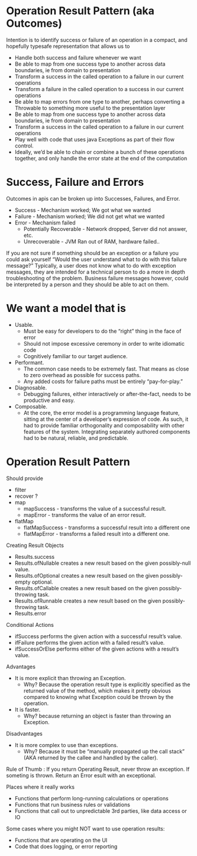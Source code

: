 # Operation Result Pattern (aka Outcomes)

Intention is to identify success or failure of an operation in a compact, and hopefully typesafe representation that allows us to

* Handle both success and failure whenever we want
* Be able to map from one success type to another across data boundaries, ie from domain to presentation
* Transform a success in the called operation to a failure in our current operations
* Transform a failure in the called operation to a success in our current operations
* Be able to map errors from one type to another, perhaps converting a Throwable to something more useful to the presentation layer
* Be able to map from one success type to another across data boundaries, ie from domain to presentation
* Transform a success in the called operation to a failure in our current operations
* Play well with code that uses java Exceptions as part of their flow control.
* Ideally, we’d be able to chain or combine a bunch of these operations together, and only handle the error state at the end of the computation

# Success, Failure and Errors 

Outcomes in apis can be broken up into Successes, Failures, and Error.

* Success - Mechanism worked; We got what we wanted
* Failure -  Mechanism worked; We did not get what we wanted
* Error - Mechanism failed
  * Potentially Recoverable - Network dropped, Server did not answer, etc.
  * Unrecoverable - JVM Ran out of RAM, hardware failed..

If you are not sure if something should be an exception or a failure you could ask yourself “Would the user understand what to do with this failure message?”
Typically, a user does not know what to do with exception messages, they are intended for a technical person to do a more in depth troubleshooting of
the problem. Business failure messages however, could be interpreted by a person and they should be able to act on them.


# We want a model that is

* Usable.
  * Must be easy for developers to do the “right” thing in the face of error
  * Should not impose excessive ceremony in order to write idiomatic code
  * Cognitively familiar to our target audience.
* Performant.
  * The common case needs to be extremely fast. That means as close to zero overhead as possible for success paths.
  * Any added costs for failure paths must be entirely “pay-for-play.”
* Diagnosable.
  * Debugging failures, either interactively or after-the-fact, needs to be productive and easy.
* Composable.
  * At the core, the error model is a programming language feature, sitting at the center of a developer’s expression of code. As such, it had to provide familiar orthogonality and composability with other features of the system. Integrating separately authored components had to be natural, reliable, and predictable.

# Operation Result Pattern

Should provide 

* filter
* recover ?
* map
  * mapSuccess - transforms the value of a successful result.
  * mapError  -  transforms the value of an error result.
* flatMap
  * flatMapSuccess -  transforms a successful result into a different one
  * flatMapError - transforms a failed result into a different one.


Creating Result Objects

* Results.success
* Results.ofNullable creates a new result based on the given possibly-null value.
* Results.ofOptional creates a new result based on the given possibly-empty optional.
* Results.ofCallable creates a new result based on the given possibly-throwing task.
* Results.ofRunnable creates a new result based on the given possibly-throwing task.
* Results.error

Conditional Actions

* ifSuccess performs the given action with a successful result’s value.
* ifFailure performs the given action with a failed result’s value.
* ifSuccessOrElse performs either of the given actions with a result’s value.

Advantages

* It is more explicit than throwing an Exception.
  * Why? Because the operation result type is explicitly specified as the returned value of the method, which makes it pretty obvious compared to knowing what Exception could be thrown by the operation.
* It is faster.
  * Why? because returning an object is faster than throwing an Exception.

Disadvantages

* It is more complex to use than exceptions.
  * Why? Because it must be “manually propagated up the call stack” (AKA returned by the callee and handled by the caller).

Rule of Thumb : If you return Operating Result, never throw an exception. If someting is thrown. Return an Error esult with an exceptional.

Places where it really works

* Functions that perform long-running calculations or operations
* Functions that run business rules or validations
* Functions that call out to unpredictable 3rd parties, like data access or IO

Some cases where you might NOT want to use operation results:

* Functions that are operating on the UI
* Code that does logging, or error reporting
